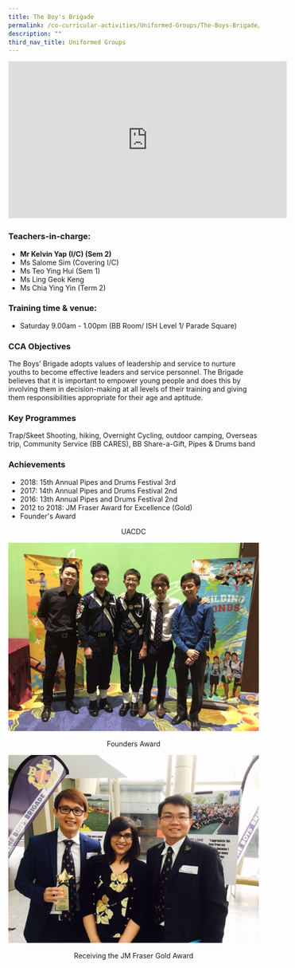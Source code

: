```yaml
---
title: The Boy's Brigade
permalink: /co-curricular-activities/Uniformed-Groups/The-Boys-Brigade/
description: ""
third_nav_title: Uniformed Groups
---
```

<iframe width="560" height="315" src="https://www.youtube.com/embed/PfMnmEor9Nk" title="YouTube video player" frameborder="0" allow="accelerometer; autoplay; clipboard-write; encrypted-media; gyroscope; picture-in-picture" allowfullscreen></iframe>

### Teachers-in-charge:

  

*   **Mr Kelvin Yap (I/C) (Sem 2)**
*   Ms Salome Sim (Covering I/C)
*   Ms Teo Ying Hui (Sem 1)
*   Ms Ling Geok Keng
*   Ms Chia Ying Yin (Term 2)
    

###   Training time & venue:  
  

*   Saturday 9.00am - 1.00pm (BB Room/ ISH Level 1/ Parade Square)

###   CCA Objectives

  
The Boys’ Brigade adopts values of leadership and service to nurture youths to become effective leaders and service personnel. The Brigade believes that it is important to empower young people and does this by involving them in decision-making at all levels of their training and giving them responsibilities appropriate for their age and aptitude.

###   Key Programmes

  
Trap/Skeet Shooting, hiking, Overnight Cycling, outdoor camping, Overseas trip, Community Service (BB CARES), BB Share-a-Gift, Pipes & Drums band

###   Achievements

  
*   2018: 15th Annual Pipes and Drums Festival 3rd
*   2017: 14th Annual Pipes and Drums Festival 2nd
*   2016: 13th Annual Pipes and Drums Festival 2nd
*   2012 to 2018: JM Fraser Award for Excellence (Gold)
*   Founder's Award

<center>UACDC</center>

![](/images/Founders%20Award-600x450.jpeg)
<center>Founders Award</center>

![](/images/JM%20Fraser%20Gold%20Award-600x449.jpeg)
<center>Receiving the JM Fraser Gold Award</center>